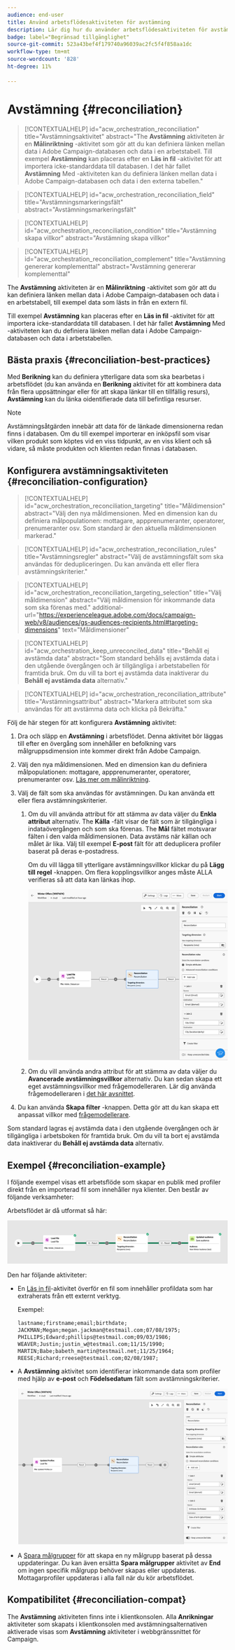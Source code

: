 ```yaml
---
audience: end-user
title: Använd arbetsflödesaktiviteten för avstämning
description: Lär dig hur du använder arbetsflödesaktiviteten för avstämning
badge: label="Begränsad tillgänglighet"
source-git-commit: 523a43bef4f179740a96039ac2fc5f4f858aa1dc
workflow-type: tm+mt
source-wordcount: '828'
ht-degree: 11%

---
```


# Avstämning {#reconciliation}

>[!CONTEXTUALHELP]
>id="acw_orchestration_reconciliation"
>title="Avstämningsaktivitet"
>abstract="The **Avstämning** aktiviteten är en **Målinriktning** -aktivitet som gör att du kan definiera länken mellan data i Adobe Campaign-databasen och data i en arbetstabell. Till exempel **Avstämning** kan placeras efter en **Läs in fil** -aktivitet för att importera icke-standarddata till databasen. I det här fallet **Avstämning** Med -aktiviteten kan du definiera länken mellan data i Adobe Campaign-databasen och data i den externa tabellen."

>[!CONTEXTUALHELP]
>id="acw_orchestration_reconciliation_field"
>title="Avstämningsmarkeringsfält"
>abstract="Avstämningsmarkeringsfält"

>[!CONTEXTUALHELP]
>id="acw_orchestration_reconciliation_condition"
>title="Avstämning skapa villkor"
>abstract="Avstämning skapa villkor"

>[!CONTEXTUALHELP]
>id="acw_orchestration_reconciliation_complement"
>title="Avstämning genererar komplementtal"
>abstract="Avstämning genererar komplementtal"

The **Avstämning** aktiviteten är en **Målinriktning** -aktivitet som gör att du kan definiera länken mellan data i Adobe Campaign-databasen och data i en arbetstabell, till exempel data som lästs in från en extern fil.

Till exempel **Avstämning** kan placeras efter en **Läs in fil** -aktivitet för att importera icke-standarddata till databasen. I det här fallet **Avstämning** Med -aktiviteten kan du definiera länken mellan data i Adobe Campaign-databasen och data i arbetstabellen.

## Bästa praxis {#reconciliation-best-practices}

Med **Berikning** kan du definiera ytterligare data som ska bearbetas i arbetsflödet (du kan använda en **Berikning** aktivitet för att kombinera data från flera uppsättningar eller för att skapa länkar till en tillfällig resurs), **Avstämning** kan du länka oidentifierade data till befintliga resurser.

>[!NOTE]
>Avstämningsåtgärden innebär att data för de länkade dimensionerna redan finns i databasen.  Om du till exempel importerar en inköpsfil som visar vilken produkt som köptes vid en viss tidpunkt, av en viss klient och så vidare, så måste produkten och klienten redan finnas i databasen.

## Konfigurera avstämningsaktiviteten {#reconciliation-configuration}

>[!CONTEXTUALHELP]
>id="acw_orchestration_reconciliation_targeting"
>title="Måldimension"
>abstract="Välj den nya måldimensionen. Med en dimension kan du definiera målpopulationen: mottagare, appprenumeranter, operatorer, prenumeranter osv. Som standard är den aktuella måldimensionen markerad."

>[!CONTEXTUALHELP]
>id="acw_orchestration_reconciliation_rules"
>title="Avstämningsregler"
>abstract="Välj de avstämningsfält som ska användas för dedupliceringen. Du kan använda ett eller flera avstämningskriterier."

>[!CONTEXTUALHELP]
>id="acw_orchestration_reconciliation_targeting_selection"
>title="Välj måldimension"
>abstract="Välj måldimension för inkommande data som ska förenas med."
>additional-url="https://experienceleague.adobe.com/docs/campaign-web/v8/audiences/gs-audiences-recipients.html#targeting-dimensions" text="Måldimensioner"

>[!CONTEXTUALHELP]
>id="acw_orchestration_keep_unreconciled_data"
>title="Behåll ej avstämda data"
>abstract="Som standard behålls ej avstämda data i den utgående övergången och är tillgängliga i arbetstabellen för framtida bruk. Om du vill ta bort ej avstämda data inaktiverar du **Behåll ej avstämda data** alternativ."

>[!CONTEXTUALHELP]
>id="acw_orchestration_reconciliation_attribute"
>title="Avstämningsattribut"
>abstract="Markera attributet som ska användas för att avstämma data och klicka på Bekräfta."

Följ de här stegen för att konfigurera **Avstämning** aktivitet:

1. Dra och släpp en **Avstämning** i arbetsflödet. Denna aktivitet bör läggas till efter en övergång som innehåller en befolkning vars målgruppsdimension inte kommer direkt från Adobe Campaign.

1. Välj den nya måldimensionen. Med en dimension kan du definiera målpopulationen: mottagare, appprenumeranter, operatorer, prenumeranter osv. [Läs mer om målinriktning](../../audience/about-recipients.md#targeting-dimensions).

1. Välj de fält som ska användas för avstämningen. Du kan använda ett eller flera avstämningskriterier.

   1. Om du vill använda attribut för att stämma av data väljer du **Enkla attribut** alternativ. The **Källa** -fält visar de fält som är tillgängliga i indataövergången och som ska förenas. The **Mål** fältet motsvarar fälten i den valda måldimensionen. Data avstäms när källan och målet är lika. Välj till exempel **E-post** fält för att deduplicera profiler baserat på deras e-postadress.

      Om du vill lägga till ytterligare avstämningsvillkor klickar du på **Lägg till regel** -knappen. Om flera kopplingsvillkor anges måste ALLA verifieras så att data kan länkas ihop.

      ![](../assets/workflow-reconciliation-criteria.png)

   1. Om du vill använda andra attribut för att stämma av data väljer du **Avancerade avstämningsvillkor** alternativ. Du kan sedan skapa ett eget avstämningsvillkor med frågemodelleraren. Lär dig använda frågemodelleraren i [det här avsnittet](../../query/query-modeler-overview.md).

1. Du kan använda **Skapa filter** -knappen. Detta gör att du kan skapa ett anpassat villkor med [frågemodellerare](../../query/query-modeler-overview.md).

Som standard lagras ej avstämda data i den utgående övergången och är tillgängliga i arbetsboken för framtida bruk. Om du vill ta bort ej avstämda data inaktiverar du **Behåll ej avstämda data** alternativ.

## Exempel {#reconciliation-example}

I följande exempel visas ett arbetsflöde som skapar en publik med profiler direkt från en importerad fil som innehåller nya klienter.  Den består av följande verksamheter:

Arbetsflödet är då utformat så här:

![](../assets/workflow-reconciliation-sample-1.0.png)


Den har följande aktiviteter:

* En [Läs in fil](load-file.md)-aktivitet överför en fil som innehåller profildata som har extraherats från ett externt verktyg.

  Exempel:

  ```
  lastname;firstname;email;birthdate;
  JACKMAN;Megan;megan.jackman@testmail.com;07/08/1975;
  PHILLIPS;Edward;phillips@testmail.com;09/03/1986;
  WEAVER;Justin;justin_w@testmail.com;11/15/1990;
  MARTIN;Babe;babeth_martin@testmail.net;11/25/1964;
  REESE;Richard;rreese@testmail.com;02/08/1987;
  ```

* A **Avstämning** aktivitet som identifierar inkommande data som profiler med hjälp av **e-post** och **Födelsedatum** fält som avstämningskriterier.

  ![](../assets/workflow-reconciliation-sample-1.1.png)

* A [Spara målgrupper](save-audience.md) för att skapa en ny målgrupp baserat på dessa uppdateringar. Du kan även ersätta **Spara målgrupper** aktivitet av **End** om ingen specifik målgrupp behöver skapas eller uppdateras. Mottagarprofiler uppdateras i alla fall när du kör arbetsflödet.


## Kompatibilitet {#reconciliation-compat}

The **Avstämning** aktiviteten finns inte i klientkonsolen. Alla **Anrikningar** aktiviteter som skapats i klientkonsolen med avstämningsalternativen aktiverade visas som **Avstämning** aktiviteter i webbgränssnittet för Campaign.
